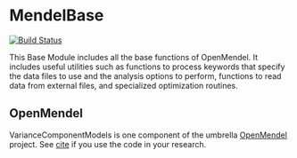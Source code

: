 # MendelBase
 
[![Build Status](https://travis-ci.org/ericsobel/MendelBase.jl.svg?branch=master)](https://travis-ci.org/ericsobel/MendelBase.jl)

This Base Module includes all the base functions of OpenMendel. It includes useful utilities such as functions to process keywords that specify the data files to use and the analysis options to perform, functions to read data from external files, and specialized optimization routines.

## OpenMendel

VarianceComponentModels is one component of the umbrella [OpenMendel](https://github.com/OpenMendel) project. See [cite]() if you use the code in your research.    
